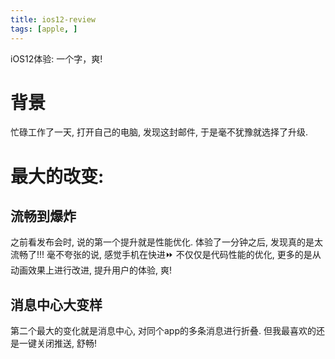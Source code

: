 ```yaml
---
title: ios12-review
tags: [apple, ]
---
```


iOS12体验: 一个字，爽!


<more>

# 背景
忙碌工作了一天, 打开自己的电脑, 发现这封邮件, 于是毫不犹豫就选择了升级.
![]()


# 最大的改变:
## 流畅到爆炸
之前看发布会时, 说的第一个提升就是性能优化. 
体验了一分钟之后, 发现真的是太流畅了!!! 毫不夸张的说, 感觉手机在快进⏩
不仅仅是代码性能的优化, 更多的是从动画效果上进行改进, 提升用户的体验, 爽!

## 消息中心大变样
第二个最大的变化就是消息中心, 对同个app的多条消息进行折叠. 
但我最喜欢的还是一键关闭推送, 舒畅!   
![]()

